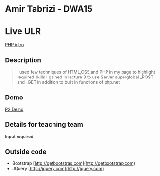 # Amir Tabrizi - DWA15

# Live ULR
[PHP intro](http://p2.amiratabrizi.com)

## Description
> I used few techniques of HTML,CSS,and PHP in my page to highlight required skills I gained in lecture 3 to use Server
superglobal _POST and _GET in addition to built in functions of php.net

## Demo
[P2 Demo](https://youtu.be/6kTNgz2IpTM)

## Details for teaching team

Input required

## Outside code
* Bootstrap [http://getbootstrap.com](http://getbootstrap.com)
* JQuery [http://jquery.com](http://jquery.com)
